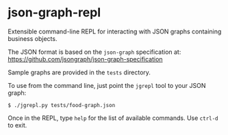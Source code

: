 # json-graph-repl
Extensible command-line REPL for interacting with JSON graphs containing business objects. 

The JSON format is based on the `json-graph` specification at: https://github.com/jsongraph/json-graph-specification 

Sample graphs are provided in the `tests` directory. 

To use from the command line, just point the `jgrepl` tool to your JSON graph:

    $ ./jgrepl.py tests/food-graph.json 

Once in the REPL, type `help` for the list of available commands. Use `ctrl-d` to exit. 
